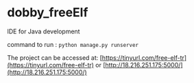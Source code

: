 # dobby_freeElf
IDE for Java development

command to run : `python manage.py runserver`

The project can be accessed at: [https://tinyurl.com/free-elf-tr](https://tinyurl.com/free-elf-tr) or [http://18.216.251.175:5000/](http://18.216.251.175:5000/)
